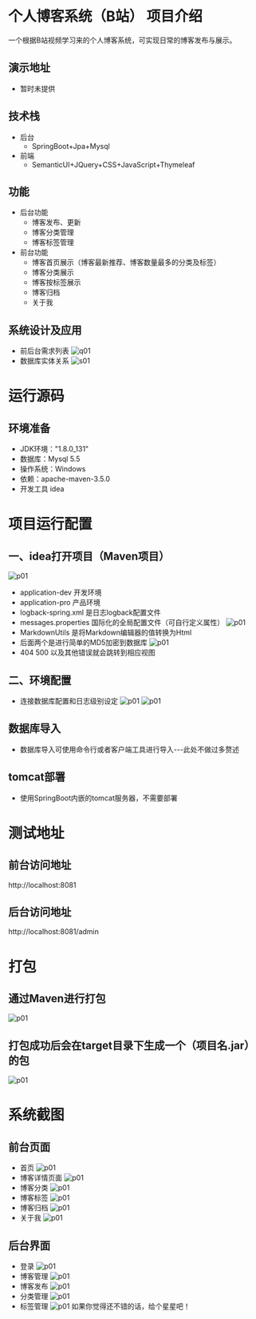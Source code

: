 # 个人博客系统（B站）  项目介绍                                                                                                                                                                                                                
一个根据B站视频学习来的个人博客系统，可实现日常的博客发布与展示。
## 演示地址
* 暂时未提供
## 技术栈
* 后台
   * SpringBoot+Jpa+Mysql
* 前端
   * SemanticUI+JQuery+CSS+JavaScript+Thymeleaf
## 功能
* 后台功能
   * 博客发布、更新
   * 博客分类管理
   * 博客标签管理
* 前台功能
   * 博客首页展示（博客最新推荐、博客数量最多的分类及标签）
   * 博客分类展示
   * 博客按标签展示
   * 博客归档
   * 关于我
## 系统设计及应用
* 前后台需求列表
 ![q01](https://github.com/dahanshui/bilibili_blog/blob/master/show_picture/006tKfTcgy1fk7m27hbn4j31ds0ycdnp.jpg)
 * 数据库实体关系
 ![s01](https://github.com/dahanshui/bilibili_blog/blob/master/show_picture/实体关系.png)
# 运行源码
## 环境准备
* JDK环境："1.8.0_131"
* 数据库：Mysql 5.5
* 操作系统：Windows
* 依赖：apache-maven-3.5.0
* 开发工具 idea
# 项目运行配置
## 一、idea打开项目（Maven项目）
![p01](https://github.com/dahanshui/bilibili_blog/blob/master/show_picture/开发环境.png)
* application-dev 开发环境
* application-pro 产品环境
* logback-spring.xml 是日志logback配置文件
* messages.properties 国际化的全局配置文件（可自行定义属性）
![p01](https://github.com/dahanshui/bilibili_blog/blob/master/show_picture/工具类.png)
* MarkdownUtils 是将Markdown编辑器的值转换为Html
* 后面两个是进行简单的MD5加密到数据库
![p01](https://github.com/dahanshui/bilibili_blog/blob/master/show_picture/错误视图.png)
* 404 500 以及其他错误就会跳转到相应视图
## 二、环境配置
* 连接数据库配置和日志级别设定
![p01](https://github.com/dahanshui/bilibili_blog/blob/master/show_picture/dev.png)
![p01](https://github.com/dahanshui/bilibili_blog/blob/master/show_picture/pro.png)
## 数据库导入
* 数据库导入可使用命令行或者客户端工具进行导入---此处不做过多赘述
## tomcat部署
* 使用SpringBoot内嵌的tomcat服务器，不需要部署
# 测试地址
## 前台访问地址
http://localhost:8081
## 后台访问地址
http://localhost:8081/admin
# 打包
## 通过Maven进行打包
![p01](https://github.com/dahanshui/bilibili_blog/blob/master/show_picture/打包.png)
## 打包成功后会在target目录下生成一个（项目名.jar）的包
![p01](https://github.com/dahanshui/bilibili_blog/blob/master/show_picture/jar.png)
# 系统截图
## 前台页面
* 首页
![p01](https://github.com/dahanshui/bilibili_blog/blob/master/show_picture/index.png)
* 博客详情页面
![p01](https://github.com/dahanshui/bilibili_blog/blob/master/show_picture/详情页.png)
* 博客分类
![p01](https://github.com/dahanshui/bilibili_blog/blob/master/show_picture/分类.png)
* 博客标签
![p01](https://github.com/dahanshui/bilibili_blog/blob/master/show_picture/标签.png)
* 博客归档
![p01](https://github.com/dahanshui/bilibili_blog/blob/master/show_picture/归档.png)
* 关于我
![p01](https://github.com/dahanshui/bilibili_blog/blob/master/show_picture/关于我.png)
## 后台界面
* 登录
![p01](https://github.com/dahanshui/bilibili_blog/blob/master/show_picture/后台登录.png)
* 博客管理
![p01](https://github.com/dahanshui/bilibili_blog/blob/master/show_picture/博客管理-列表.png)
* 博客发布
![p01](https://github.com/dahanshui/bilibili_blog/blob/master/show_picture/博客管理-发布.png)
* 分类管理
![p01](https://github.com/dahanshui/bilibili_blog/blob/master/show_picture/博客分类.png)
* 标签管理
![p01](https://github.com/dahanshui/bilibili_blog/blob/master/show_picture/博客标签.png)
如果你觉得还不错的话，给个星星吧！


















